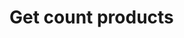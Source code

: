 Get count products
===================

<style>
  .md-content__button {
    display: none;
  }
</style>